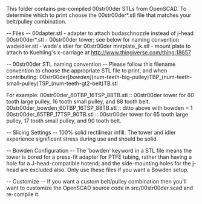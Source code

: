 This folder contains pre-compiled 00str00der STLs from OpenSCAD.  To determine which to print choose the 00str00der*.stl file that matches your belt/pulley combination.

-- Files --
00dapter.stl		- adapter to attach budaschnozzle instead of j-head
00str00der*.stl		- 00str00der tower; see below for naming convention
wadeidler.stl		- wade's idler for 00str00der
mntplate_jk.stl		- mount plate to attach to Kuehling's x-carriage at http://www.thingiverse.com/thing:18657

-- 00str00der STL naming convention --
Please follow this filename convention to choose the appropriate STL file to print, and when contributing:
00str00der[_bowden]_(num-teeth-big-pulley)TBP_(num-teeth-small-pulley)TSP_(num-teeth-gt2-belt)TB.stl

For example:
00str00der_60TBP_16TSP_88TB.stl :: 00str00der tower for 60 tooth large pulley, 16 tooth small pulley, and 88 tooth belt.
00str00der_bowden_60TBP_16TSP_88TB.stl :: ditto above with bowden = 1
00str00der_65TBP_17TSP_90TB.stl :: 00str00der tower for 65 tooth large pulley, 17 tooth small pulley, and 90 tooth belt.

-- Slicing Settings --
100% solid rectilinear infill.  The tower and idler experience significant stress during use and should be solid.

-- Bowden Configuration --
The 'bowden' keyword in a STL file means the tower is bored for a press-fit adapter for PTFE tubing, rather than having a hole for a J-head-compatible hotend; and the side-mounting holes for the j-head are excluded also.  Only use these files if you want a Bowden setup.

-- Customize --
If you want a custom belt/pulley combination then you'll want to customize the OpenSCAD source code in src/00str00der.scad and re-compile it.